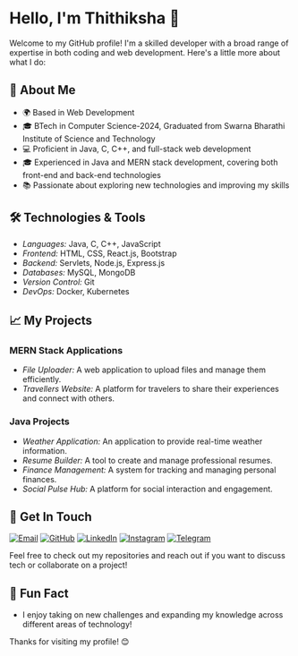 # <div style="animation: move 10s linear infinite;">Hello, I'm Thithiksha 👋</div>

Welcome to my GitHub profile! I'm a skilled developer with a broad range of expertise in both coding and web development. Here's a little more about what I do:

## 🚀 About Me

- 🌍 Based in Web Development
- 🎓 BTech in Computer Science-2024, Graduated from Swarna Bharathi Institute of Science and Technology
- 💻 Proficient in Java, C, C++, and full-stack web development
- 🎓 Experienced in Java and MERN stack development, covering both front-end and back-end technologies
- 📚 Passionate about exploring new technologies and improving my skills

## 🛠️ Technologies & Tools

- *Languages:* Java, C, C++, JavaScript
- *Frontend:* HTML, CSS, React.js, Bootstrap
- *Backend:* Servlets, Node.js, Express.js
- *Databases:* MySQL, MongoDB
- *Version Control:* Git
- *DevOps:* Docker, Kubernetes

## 📈 My Projects

### MERN Stack Applications
- *File Uploader:* A web application to upload files and manage them efficiently.
- *Travellers Website:* A platform for travelers to share their experiences and connect with others.

### Java Projects
- *Weather Application:* An application to provide real-time weather information.
- *Resume Builder:* A tool to create and manage professional resumes.
- *Finance Management:* A system for tracking and managing personal finances.
- *Social Pulse Hub:* A platform for social interaction and engagement.

## 📣 Get In Touch

[![Email](https://img.shields.io/badge/-red?style=flat&logo=gmail&logoColor=white)](mailto:thithikshabasuvoju@gmail.com)
[![GitHub](https://img.shields.io/badge/-black?style=flat&logo=github&logoColor=white)](https://github.com/Thithiksha45)
[![LinkedIn](https://img.shields.io/badge/-blue?style=flat&logo=linkedin&logoColor=white)](https://www.linkedin.com/in/thithiksha-basuvoju-5822a320a)
[![Instagram](https://img.shields.io/badge/-purple?style=flat&logo=instagram&logoColor=white)](https://www.instagram.com/thithiksha987)
[![Telegram](https://img.shields.io/badge/-blue?style=flat&logo=telegram&logoColor=white)](https://t.me/Thithiksha666)

Feel free to check out my repositories and reach out if you want to discuss tech or collaborate on a project!

## 💬 Fun Fact

- I enjoy taking on new challenges and expanding my knowledge across different areas of technology!

Thanks for visiting my profile! 😊
